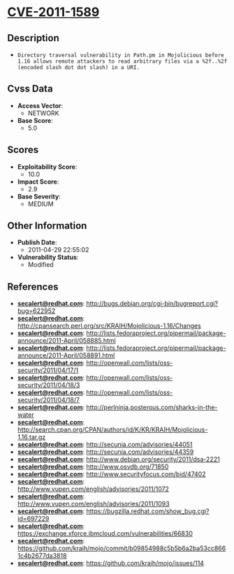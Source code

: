 
# [CVE-2011-1589](http://bugs.debian.org/cgi-bin/bugreport.cgi?bug=622952)

## Description

- `Directory traversal vulnerability in Path.pm in Mojolicious before 1.16 allows remote attackers to read arbitrary files via a %2f..%2f (encoded slash dot dot slash) in a URI.`

## Cvss Data

- **Access Vector**:
  - NETWORK
- **Base Score**:
  - 5.0

## Scores

- **Exploitability Score**:
  - 10.0
- **Impact Score**:
  - 2.9
- **Base Severity**:
  - MEDIUM

## Other Information

- **Publish Date**:
  - 2011-04-29 22:55:02
- **Vulnerability Status**:
  - Modified

## References

- **secalert@redhat.com**: http://bugs.debian.org/cgi-bin/bugreport.cgi?bug=622952
- **secalert@redhat.com**: http://cpansearch.perl.org/src/KRAIH/Mojolicious-1.16/Changes
- **secalert@redhat.com**: http://lists.fedoraproject.org/pipermail/package-announce/2011-April/058885.html
- **secalert@redhat.com**: http://lists.fedoraproject.org/pipermail/package-announce/2011-April/058891.html
- **secalert@redhat.com**: http://openwall.com/lists/oss-security/2011/04/17/1
- **secalert@redhat.com**: http://openwall.com/lists/oss-security/2011/04/18/3
- **secalert@redhat.com**: http://openwall.com/lists/oss-security/2011/04/18/7
- **secalert@redhat.com**: http://perlninja.posterous.com/sharks-in-the-water
- **secalert@redhat.com**: http://search.cpan.org/CPAN/authors/id/K/KR/KRAIH/Mojolicious-1.16.tar.gz
- **secalert@redhat.com**: http://secunia.com/advisories/44051
- **secalert@redhat.com**: http://secunia.com/advisories/44359
- **secalert@redhat.com**: http://www.debian.org/security/2011/dsa-2221
- **secalert@redhat.com**: http://www.osvdb.org/71850
- **secalert@redhat.com**: http://www.securityfocus.com/bid/47402
- **secalert@redhat.com**: http://www.vupen.com/english/advisories/2011/1072
- **secalert@redhat.com**: http://www.vupen.com/english/advisories/2011/1093
- **secalert@redhat.com**: https://bugzilla.redhat.com/show_bug.cgi?id=697229
- **secalert@redhat.com**: https://exchange.xforce.ibmcloud.com/vulnerabilities/66830
- **secalert@redhat.com**: https://github.com/kraih/mojo/commit/b09854988c5b5b6a2ba53cc8661c4b2677da3818
- **secalert@redhat.com**: https://github.com/kraih/mojo/issues/114
